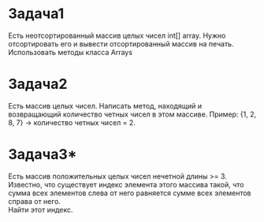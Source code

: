 # Задача1

Есть неотсортированный массив целых чисел int[] array. Нужно отсортировать его
и вывести отсортированный массив на печать.
Использовать методы класса Arrays  

# Задача2

Есть массив целых чисел. Написать метод, находящий и возвращающий количество четных чисел  в этом массиве.
Пример: {1, 2, 8, 7} -> количество четных чисел = 2.

# Задача3*

Есть массив положительных целых чисел нечетной длины >= 3.  
Известно, что существует индекс элемента этого массива такой, что сумма всех элементов
слева от него равняется сумме всех элементов справа от него.  
Найти этот индекс.











